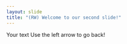 ```yaml
---
layout: slide
title: "(RW) Welcome to our second slide!"
---
```

Your text
Use the left arrow to go back!

